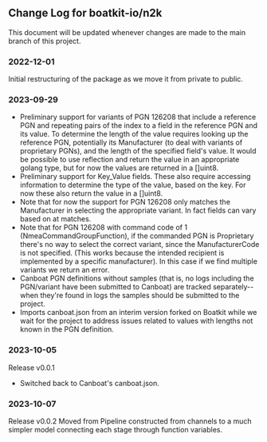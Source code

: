 ## Change Log for boatkit-io/n2k

This document will be updated whenever changes are made to the main branch of this project.

### 2022-12-01
Initial restructuring of the package as we move it from private to public.

### 2023-09-29
- Preliminary support for variants of PGN 126208 that include a reference PGN and repeating pairs of the index to a field in the reference PGN and its value. To determine the length of the value requires looking up the reference PGN, potentially its Manufacturer (to deal with variants of proprietary PGNs), and the length of the specified field's value.  It would be possible to use reflection and return the value in an appropriate golang type, but for now the values are returned in a []uint8.
- Preliminary support for Key\_Value fields. These also require accessing information to determine the type of the value, based on the key. For now these also return the value in a []uint8.
- Note that for now the support for PGN 126208 only matches the Manufacturer in selecting the appropriate variant. In fact fields can vary based on at matches.
- Note that for PGN 126208 with command code of 1 (NmeaCommandGroupFunction), if the commanded PGN is Proprietary there's no way to select the correct variant, since the ManufacturerCode is not specified. (This works because the intended recipient is implemented by a specific manufacturer). In this case if we find multiple variants we return an error.
- Canboat PGN definitions without samples (that is, no logs including the PGN/variant have been submitted to Canboat) are tracked separately--when they're found in logs the samples should be submitted to the project.
- Imports canboat.json from an interim version forked on Boatkit while we wait for the project to address issues related to values with lengths not known in the PGN definition.

### 2023-10-05
Release v0.0.1

- Switched back to Canboat's canboat.json.

### 2023-10-07
Release v0.0.2
Moved from Pipeline constructed from channels to a much simpler model connecting each stage
through function variables.


